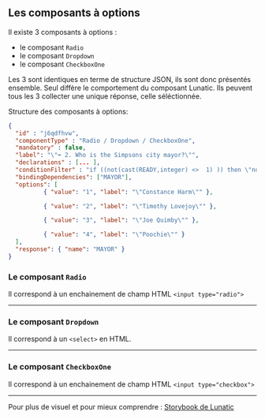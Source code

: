## Les composants à options

Il existe 3 composants à options :

- le composant `Radio`
- le composant `Dropdown`
- le composant `CheckboxOne`

Les 3 sont identiques en terme de structure JSON, ils sont donc présentés ensemble. Seul diffère le comportement du composant Lunatic.
Ils peuvent tous les 3 collecter une unique réponse, celle séléctionnée.

Structure des composants à options:

```json
{
  "id" : "j6qdfhvw",
  "componentType" : "Radio / Dropdown / CheckboxOne",
  "mandatory" : false,
  "label": "\"➡ 2. Who is the Simpsons city mayor?\"",
  "declarations" : [... ],
  "conditionFilter" : "if ((not(cast(READY,integer) <>  1) )) then \"normal\" else \"hidden\"",
  "bindingDependencies": ["MAYOR"],
  "options": [
          { "value": "1", "label": "\"Constance Harm\"" },

          { "value": "2", "label": "\"Timothy Lovejoy\"" },

          { "value": "3", "label": "\"Joe Quimby\"" },

          { "value": "4", "label": "\"Poochie\"" }
  ],
  "response": { "name": "MAYOR" }
}
```

### Le composant `Radio`

Il correspond à un enchainement de champ HTML `<input type="radio">`

---

### Le composant `Dropdown`

Il correspond à un `<select>` en HTML.

---

### Le composant `CheckboxOne`

Il correspond à un enchainement de champ HTML `<input type="checkbox">`

---

Pour plus de visuel et pour mieux comprendre : [Storybook de Lunatic](https://inseefr.github.io/Lunatic/storybook/)
